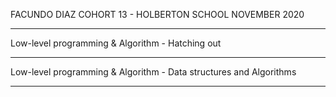 FACUNDO DIAZ COHORT 13 - HOLBERTON SCHOOL NOVEMBER 2020

-------------------
Low-level programming & Algorithm - Hatching out

-------------------

Low-level programming & Algorithm - Data structures and Algorithms

-------------------